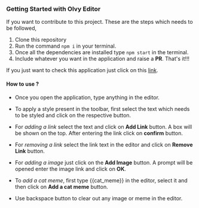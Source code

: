 ### Getting Started with Olvy Editor

If you want to contribute to this project. These are the steps which needs to be followed,

1. Clone this repository
2. Run the command `npm i` in your terminal.
3. Once all the dependencies are installed type `npm start` in the terminal.
4. Include whatever you want in the application and raise a **PR**. That's it!!!

If you just want to check this application just click on this [link](https://www.google.com).

#### How to use ?

-   Once you open the application, type anything in the editor.

-   To apply a style present in the toolbar, first select the text which needs to be styled and click on the respective button.

-   For _adding a link_ select the text and click on **Add Link** button. A box will be shown on the top. After entering the link click on **confirm** button.

*   For _removing a link_ select the link text in the editor and click on **Remove Link** button.

-   For _adding a image_ just click on the **Add Image** button. A prompt will be opened enter the image link and click on **OK**.

*   To _add a cat meme_, first type {{cat_meme}} in the editor, select it and then click on **Add a cat meme** button.

-   Use backspace button to clear out any image or meme in the editor.
